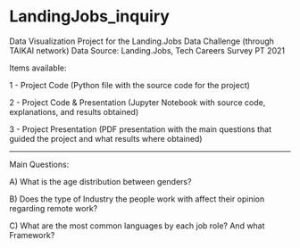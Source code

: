 # LandingJobs_inquiry
Data Visualization Project for the Landing.Jobs Data Challenge (through TAIKAI network)
Data Source: Landing.Jobs, Tech Careers Survey PT 2021

Items available:

1 - Project Code (Python file with the source code for the project)

2 - Project Code & Presentation (Jupyter Notebook with source code, explanations, and results obtained)

3 - Project Presentation (PDF presentation with the main questions that guided the project and what results where obtained)

---------------------------------------------------------------------

Main Questions:

A) What is the age distribution between genders?

B) Does the type of Industry the people work with affect their opinion regarding remote work?

C) What are the most common languages by each job role? And what Framework?
